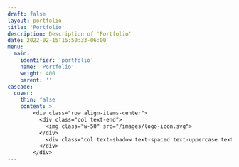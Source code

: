 ```yaml
---
draft: false
layout: portfolio
title: 'Portfolio'
description: Description of 'Portfolio'
date: 2022-02-15T15:50:33-06:00
menu:
  main:
    identifier: 'portfolio'
    name: 'Portfolio'
    weight: 400
    parent: ''
cascade:
  cover:
    thin: false
    content: >
        <div class="row align-items-center">
          <div class="col text-end">
            <img class="w-50" src="/images/logo-icon.svg">
          </div>
            <div class="col text-shadow text-spaced text-uppercase text-light text-start text-resize">Portfolio
          </div>
        </div>
---
```

